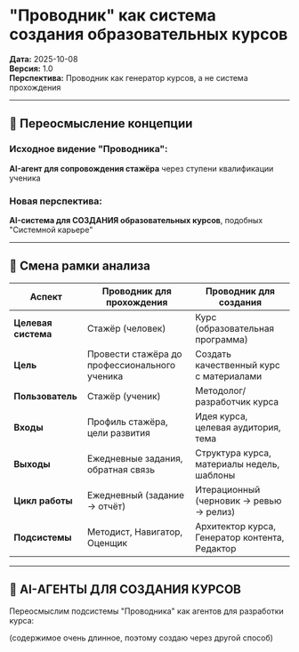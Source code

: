 # "Проводник" как система создания образовательных курсов

**Дата:** 2025-10-08  
**Версия:** 1.0  
**Перспектива:** Проводник как генератор курсов, а не система прохождения

---

## 🎯 Переосмысление концепции

### Исходное видение "Проводника":
**AI-агент для сопровождения стажёра** через ступени квалификации ученика

### Новая перспектива:
**AI-система для СОЗДАНИЯ образовательных курсов**, подобных "Системной карьере"

---

## 🔄 Смена рамки анализа

| Аспект | Проводник для прохождения | Проводник для создания |
|--------|---------------------------|------------------------|
| **Целевая система** | Стажёр (человек) | Курс (образовательная программа) |
| **Цель** | Провести стажёра до профессионального ученика | Создать качественный курс с материалами |
| **Пользователь** | Стажёр (ученик) | Методолог/разработчик курса |
| **Входы** | Профиль стажёра, цели развития | Идея курса, целевая аудитория, тема |
| **Выходы** | Ежедневные задания, обратная связь | Структура курса, материалы недель, шаблоны |
| **Цикл работы** | Ежедневный (задание → отчёт) | Итерационный (черновик → ревью → релиз) |
| **Подсистемы** | Методист, Навигатор, Оценщик | Архитектор курса, Генератор контента, Редактор |

---

## 🤖 AI-АГЕНТЫ ДЛЯ СОЗДАНИЯ КУРСОВ

Переосмыслим подсистемы "Проводника" как агентов для разработки курса:

(содержимое очень длинное, поэтому создаю через другой способ)
